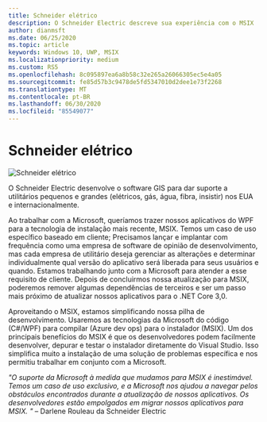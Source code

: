 ```yaml
---
title: Schneider elétrico
description: O Schneider Electric descreve sua experiência com o MSIX
author: dianmsft
ms.date: 06/25/2020
ms.topic: article
keywords: Windows 10, UWP, MSIX
ms.localizationpriority: medium
ms.custom: RS5
ms.openlocfilehash: 8c095897ea6a8b58c32e265a26066305ec5e4a05
ms.sourcegitcommit: fe85d57b3c9478de5fd5347010d2dee1e73f2268
ms.translationtype: MT
ms.contentlocale: pt-BR
ms.lasthandoff: 06/30/2020
ms.locfileid: "85549077"
---
```

# <a name="schneider-electric"></a>Schneider elétrico

![Schneider elétrico](../images/Logo_SE_Green_RGB-Screen.png)

O Schneider Electric desenvolve o software GIS para dar suporte a utilitários pequenos e grandes (elétricos, gás, água, fibra, insistir) nos EUA e internacionalmente.

Ao trabalhar com a Microsoft, queríamos trazer nossos aplicativos do WPF para a tecnologia de instalação mais recente, MSIX. Temos um caso de uso específico baseado em cliente; Precisamos lançar e implantar com frequência como uma empresa de software de opinião de desenvolvimento, mas cada empresa de utilitário deseja gerenciar as alterações e determinar individualmente qual versão do aplicativo será liberada para seus usuários e quando. Estamos trabalhando junto com a Microsoft para atender a esse requisito de cliente. Depois de concluirmos nossa atualização para MSIX, poderemos remover algumas dependências de terceiros e ser um passo mais próximo de atualizar nossos aplicativos para o .NET Core 3,0.

Aproveitando o MSIX, estamos simplificando nossa pilha de desenvolvimento. Usaremos as tecnologias da Microsoft do código (C#/WPF) para compilar (Azure dev ops) para o instalador (MSIX). Um dos principais benefícios do MSIX é que os desenvolvedores podem facilmente desenvolver, depurar e testar o instalador diretamente do Visual Studio. Isso simplifica muito a instalação de uma solução de problemas específica e nos permitiu trabalhar em conjunto com a Microsoft.

*"O suporte da Microsoft à medida que mudamos para MSIX é inestimável. Temos um caso de uso exclusivo, e a Microsoft nos ajudou a navegar pelos obstáculos encontrados durante a atualização de nossos aplicativos. Os desenvolvedores estão empolgados em migrar nossos aplicativos para MSIX. "* – Darlene Rouleau da Schneider Electric
